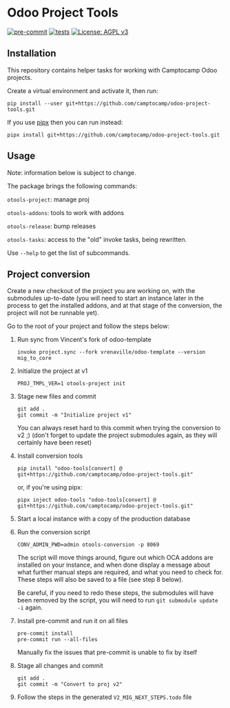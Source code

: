 # Odoo Project Tools

[![pre-commit](https://github.com/camptocamp/odoo-project-tools/actions/workflows/pre-commit.yml/badge.svg)](https://github.com/camptocamp/odoo-project-tools/actions/workflows/pre-commit.yml)
[![tests](https://github.com/camptocamp/odoo-project-tools/actions/workflows/test.yml/badge.svg)](https://github.com/camptocamp/odoo-project-tools/actions/workflows/test.yml)
[![License: AGPL v3](https://img.shields.io/badge/License-AGPL%20v3-blue.svg)](https://www.gnu.org/licenses/agpl-3.0)


## Installation
This repository contains helper tasks for working with Camptocamp Odoo projects.

Create a virtual environment and activate it, then run:

```
pip install --user git+https://github.com/camptocamp/odoo-project-tools.git
```

If you use  [pipx](https://pypa.github.io/pipx/) then you can run instead:

```
pipx install git+https://github.com/camptocamp/odoo-project-tools.git
```

## Usage

Note: information below is subject to change.


The package brings the following commands:


`otools-project`: manage proj

`otools-addons`: tools to work with addons

`otools-release`: bump releases

`otools-tasks`: access to the "old" invoke tasks, being rewritten.


Use `--help` to get the list of subcommands.

## Project conversion

Create a new checkout of the project you are working on, with the submodules
up-to-date (you will need to start an instance later in the process to get the
installed addons, and at that stage of the conversion, the project will not be
runnable yet).

Go to the root of your project and follow the steps below:

1. Run sync from Vincent's fork of odoo-template

    ```
    invoke project.sync --fork vrenaville/odoo-template --version mig_to_core
    ```

2. Initialize the project at v1

    ```
    PROJ_TMPL_VER=1 otools-project init
    ```

3. Stage new files and commit

    ```
    git add .
    git commit -m "Initialize project v1"
    ```

    You can always reset hard to this commit when trying the conversion to v2
    ;) (don't forget to update the project submodules again, as they will
    certainly have been reset)

4. Install conversion tools

    ```
    pip install "odoo-tools[convert] @ git+https://github.com/camptocamp/odoo-project-tools.git"
    ```

    or, if you're using pipx:

    ```
    pipx inject odoo-tools "odoo-tools[convert] @ git+https://github.com/camptocamp/odoo-project-tools.git"
    ```

5. Start a local instance with a copy of the production database

6. Run the conversion script

    ```
    CONV_ADMIN_PWD=admin otools-conversion -p 8069
    ```

    The script will move things around, figure out which OCA addons are
    installed on your instance, and when done display a message about what
    further manual steps are required, and what you need to check for. These
    steps will also be saved to a file (see step 8 below).

    Be careful, if you need to redo these steps, the submodules will have
    been removed by the script, you will need to run `git submodule update -i` again.

7. Install pre-commit and run it on all files

    ```
    pre-commit install
    pre-commit run --all-files
    ```
    Manually fix the issues that pre-commit is unable to fix by itself

8. Stage all changes and commit

    ```
    git add .
    git commit -m "Convert to proj v2"
    ```

9. Follow the steps in the generated `V2_MIG_NEXT_STEPS.todo` file
